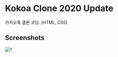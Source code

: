 # Kokoa Clone 2020 Update

카카오톡 클론 코딩. (HTML, CSS)


Screenshots
-------------------------------
![1](https://user-images.githubusercontent.com/54382747/95333257-7f3b6a80-08e7-11eb-96ad-c8291322d0e1.PNG)
